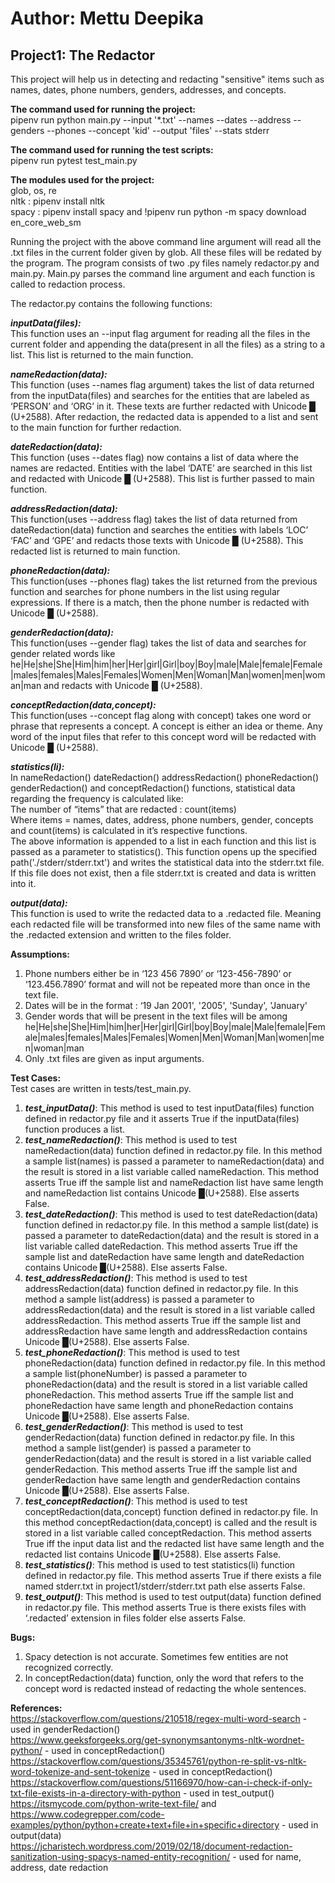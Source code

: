 # Author: Mettu Deepika
## Project1: The Redactor

This project will help us in detecting and redacting "sensitive" items such as names, dates, phone numbers, genders, addresses, and concepts. 

**The command used for running the project:**  
pipenv run python main.py --input '*.txt' --names  --dates --address --genders --phones --concept 'kid' --output 'files' --stats stderr

**The command used for running the test scripts:**  
pipenv run pytest test_main.py

**The modules used for the project:**  
glob, os, re  
nltk : pipenv install nltk  
spacy : pipenv install spacy and !pipenv run python -m spacy download en_core_web_sm  

Running the project with the above command line argument will read all the .txt files in the current folder given by glob. All these files will be redated by the program. The program consists of two .py files namely redactor.py and main.py. Main.py parses the command line argument and each function is called to redaction process. 

The redactor.py contains the following functions:  

***inputData(files):***  
This function uses an --input flag argument for reading all the files in the current folder and appending the data(present in all the files) as a string to a list. This list is returned to the main function.  

***nameRedaction(data):***  
This function (uses --names flag argument) takes the list of data returned from the inputData(files) and searches for the entities that are labeled as ‘PERSON’  and ‘ORG’ in it. These texts are further redacted with Unicode █ (U+2588).  After redaction, the redacted data is appended to a list and sent to the main function for further redaction.  

***dateRedaction(data):***  
This function (uses --dates flag) now contains a list of data where the names are redacted. Entities with the label ‘DATE’ are searched in this list and redacted with Unicode █ (U+2588). This list is further passed to main function.  

***addressRedaction(data):***  
This function(uses --address flag) takes the list of data returned from dateRedaction(data) function and searches the entities with labels ‘LOC’ ‘FAC’  and ‘GPE’ and redacts those texts with Unicode █ (U+2588). This redacted list is returned to main function.  

***phoneRedaction(data):***  
This function(uses --phones flag) takes the list returned from the previous function and searches for phone numbers in the list using regular expressions. If there is a match, then the phone number is redacted with Unicode █ (U+2588).  

***genderRedaction(data):***  
This  function(uses --gender flag) takes the list of data and searches for gender related words like he|He|she|She|Him|him|her|Her|girl|Girl|boy|Boy|male|Male|female|Female|males|females|Males|Females|Women|Men|Woman|Man|women|men|woman|man and redacts with Unicode █ (U+2588).  

***conceptRedaction(data,concept):***  
This function(uses --concept flag along with concept) takes one word or phrase that represents a concept. A concept is either an idea or theme. Any word of the input files that refer to this concept word will be redacted with Unicode █ (U+2588).  

***statistics(li):***  
In nameRedaction() dateRedaction() addressRedaction() phoneRedaction() genderRedaction() and conceptRedaction() functions, statistical data regarding the frequency is calculated like:  
The number of “items” that are redacted : count(items)  
Where items = names, dates, address, phone numbers, gender, concepts and count(items) is calculated in it’s respective functions.  
The above information is appended to a list in each function and this list is passed as a parameter to statistics(). This function opens up the specified path('./stderr/stderr.txt')  and writes the statistical data into the stderr.txt file. If this file does not exist, then a file stderr.txt is created and data is written into it.  

***output(data):***  
This function is used to write the redacted data to a .redacted file. Meaning each redacted file will be transformed into new files of the same name with the .redacted extension and written to the files folder.  

**Assumptions:**  
1.	Phone numbers either be in ‘123 456 7890’ or ‘123-456-7890’ or ‘123.456.7890’ format and will not be repeated more than once in the text file.  
2.	Dates will be in the format : ‘19 Jan 2001', '2005', 'Sunday', 'January'  
3.	Gender words that will be present in the text files will be among   he|He|she|She|Him|him|her|Her|girl|Girl|boy|Boy|male|Male|female|Female|males|females|Males|Females|Women|Men|Woman|Man|women|men|woman|man  
4.	Only .txt files are given as input arguments.  

**Test Cases:**  
Test cases are written in tests/test_main.py.  
1.	***test_inputData()***: This method is used to test inputData(files) function defined in redactor.py file and it asserts True if the inputData(files) function produces a list.  
2.	***test_nameRedaction()***: This method is used to test nameRedaction(data)  function defined in redactor.py file. In this method a sample list(names) is passed a parameter to nameRedaction(data) and the result is stored in a list variable called nameRedaction. This method asserts True iff the sample list and nameRedaction list have same length and nameRedaction list contains Unicode █(U+2588). Else asserts False.  
3.	***test_dateRedaction()***: This method is used to test  dateRedaction(data) function defined in redactor.py file. In this method a sample list(date) is passed a parameter to dateRedaction(data) and the result is stored in a list variable called dateRedaction. This method asserts True iff the sample list and dateRedaction have same length and dateRedaction contains Unicode █(U+2588). Else asserts False.  
4.	***test_addressRedaction()***: This method is used to test  addressRedaction(data) function defined in redactor.py file. In this method a sample list(address) is passed a parameter to addressRedaction(data) and the result is stored in a list variable called addressRedaction. This method asserts True iff the sample list and addressRedaction have same length and addressRedaction contains Unicode █(U+2588). Else asserts False.  
5.	***test_phoneRedaction()***: This method is used to test  phoneRedaction(data) function defined in redactor.py file. In this method a sample list(phoneNumber) is passed a parameter to phoneRedaction(data) and the result is stored in a list variable called phoneRedaction. This method asserts True iff the sample list and phoneRedaction have same length and phoneRedaction contains Unicode █(U+2588). Else asserts False.  
6.	***test_genderRedaction()***: This method is used to test genderRedaction(data)  function defined in redactor.py file.  In this method a sample list(gender) is passed a parameter to genderRedaction(data) and the result is stored in a list variable called genderRedaction. This method asserts True iff the sample list and genderRedaction have same length and genderRedaction contains Unicode █(U+2588). Else asserts False.  
7.	***test_conceptRedaction()***: This method is used to test conceptRedaction(data,concept)  function defined in redactor.py file.  In this method conceptRedaction(data,concept) is called and the result is stored in a list variable called conceptRedaction. This method asserts True iff the input data list and the redacted list have same length and the redacted list contains Unicode █(U+2588). Else asserts False.  
8.	***test_statistics()***: This method is used to test statistics(li) function defined in redactor.py file. This method asserts True if there exists a file named stderr.txt in project1/stderr/stderr.txt path else asserts False.  
9.	***test_output()***: This method is used to test output(data) function defined in redactor.py file. This method asserts True is there exists files with ‘.redacted’ extension in files folder else asserts False.  

**Bugs:**  
1.	Spacy detection is not accurate. Sometimes few entities are not recognized correctly.  
2.	In conceptRedaction(data) function, only the word that refers to the concept word is redacted instead of redacting the whole sentences.  

**References:**  
https://stackoverflow.com/questions/210518/regex-multi-word-search - used in genderRedaction()  
https://www.geeksforgeeks.org/get-synonymsantonyms-nltk-wordnet-python/ - used in conceptRedaction()  
https://stackoverflow.com/questions/35345761/python-re-split-vs-nltk-word-tokenize-and-sent-tokenize - used in conceptRedaction()  
https://stackoverflow.com/questions/51166970/how-can-i-check-if-only-txt-file-exists-in-a-directory-with-python - used in test_output()  
https://itsmycode.com/python-write-text-file/ and https://www.codegrepper.com/code-examples/python/python+create+text+file+in+specific+directory -	used in output(data)  
https://jcharistech.wordpress.com/2019/02/18/document-redaction-sanitization-using-spacys-named-entity-recognition/ - used for name, address, date redaction

